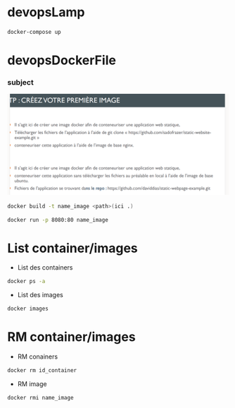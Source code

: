 # devopsLamp
```bash
docker-compose up 
```

# devopsDockerFile
### subject
![subject](./devopsDockerFile/subject.png)

```bash
docker build -t name_image <path>(ici .)
```

```bash
docker run -p 8080:80 name_image
```


# List container/images
- List des containers
```bash
docker ps -a
```

- List des images
```bash
docker images
```
# RM container/images
- RM conainers
```bash
docker rm id_container
```

- RM image
```bash
docker rmi name_image
```